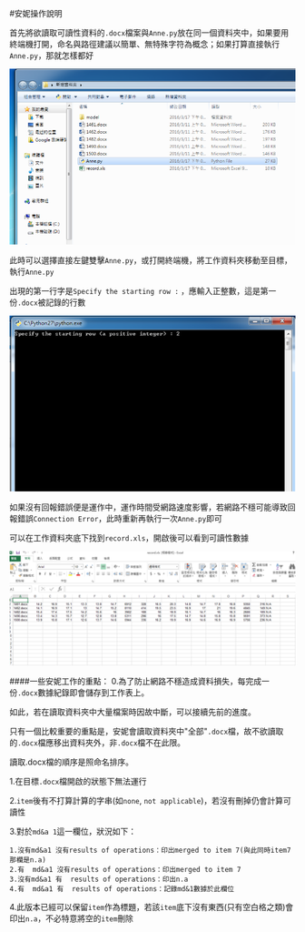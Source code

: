 #安妮操作說明

首先將欲讀取可讀性資料的`.docx`檔案與`Anne.py`放在同一個資料夾中，如果要用終端機打開，命名與路徑建議以簡單、無特殊字符為概念；如果打算直接執行`Anne.py`，那就怎樣都好

![05](https://github.com/otto1994/Readability/blob/master/figure/fig-ann/05.png)

此時可以選擇直接左鍵雙擊`Anne.py`，或打開終端機，將工作資料夾移動至目標，執行`Anne.py`

出現的第一行字是`Specify the starting row :` ，應輸入正整數，這是第一份`.docx`被記錄的行數

![06](https://github.com/otto1994/Readability/blob/master/figure/fig-ann/06.png)

如果沒有回報錯誤便是運作中，運作時間受網路速度影響，若網路不穩可能導致回報錯誤`Connection Error`，此時重新再執行一次`Anne.py`即可

可以在工作資料夾底下找到`record.xls`，開啟後可以看到可讀性數據

![07](https://github.com/otto1994/Readability/blob/master/figure/fig-ann/07.png)

####一些安妮工作的重點：
 0.為了防止網路不穩造成資料損失，每完成一份`.docx`數據紀錄即會儲存到工作表上。
 
  如此，若在讀取資料夾中大量檔案時因故中斷，可以接續先前的進度。

  只有一個比較重要的重點是，安妮會讀取資料夾中"全部"`.docx`檔，故不欲讀取的`.docx`檔應移出資料夾外，非`.docx`檔不在此限。
 
  讀取.docx檔的順序是照命名排序。
  
1.在目標`.docx`檔開啟的狀態下無法運行

2.`item`後有不打算計算的字串(如`none`, `not applicable`)，若沒有刪掉仍會計算可讀性

3.對於`md&a 1`這一欄位，狀況如下：

    1.沒有md&a1 沒有results of operations：印出merged to item 7(與此同時item7那欄是n.a)
    2.有  md&a1 沒有results of operations：印出merged to item 7
    3.沒有md&a1 有  results of operations：印出n.a
    4.有  md&a1 有  results of operations：記錄md&1數據於此欄位
    
4.此版本已經可以保留`item`作為標題，若該`item`底下沒有東西(只有空白格之類)會印出`n.a`，不必特意將空的`item`刪除
